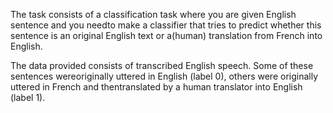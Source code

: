 The task consists of a classification task where you are given English sentence and you needto make a classifier that tries to predict whether this sentence is an original English text or a(human) translation from French into English.

The  data  provided  consists  of  transcribed  English  speech.   Some  of  these  sentences  wereoriginally  uttered  in  English  (label  0),  others  were  originally  uttered  in  French  and  thentranslated by a human translator into English (label 1).
